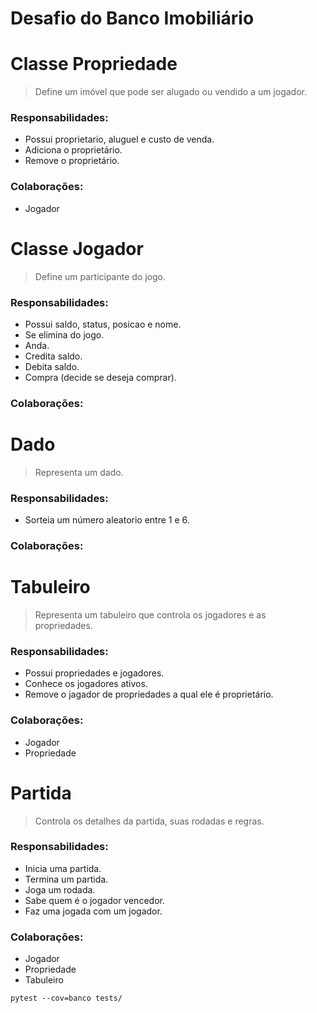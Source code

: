 # Desafio do Banco Imobiliário

# Classe Propriedade

> Define um imóvel que pode ser alugado ou vendido a um jogador.

### Responsabilidades:

-   Possui proprietario, aluguel e custo de venda.
-   Adiciona o proprietário.
-   Remove o proprietário.

### Colaborações:

-   Jogador

# Classe Jogador

> Define um participante do jogo.

### Responsabilidades:

-   Possui saldo, status, posicao e nome.
-   Se elimina do jogo.
-   Anda.
-   Credita saldo.
-   Debita saldo.
-   Compra (decide se deseja comprar).

### Colaborações:

# Dado

> Representa um dado.

### Responsabilidades:

-   Sorteia um número aleatorio entre 1 e 6.

### Colaborações:

# Tabuleiro

> Representa um tabuleiro que controla os jogadores e as propriedades.

### Responsabilidades:

-   Possui propriedades e jogadores.
-   Conhece os jogadores ativos.
-   Remove o jagador de propriedades a qual ele é proprietário.

### Colaborações:

-   Jogador
-   Propriedade

# Partida

> Controla os detalhes da partida, suas rodadas e regras.

### Responsabilidades:

-   Inicia uma partida.
-   Termina um partida.
-   Joga um rodada.
-   Sabe quem é o jogador vencedor.
-   Faz uma jogada com um jogador.

### Colaborações:

-   Jogador
-   Propriedade
-   Tabuleiro

`pytest --cov=banco tests/`